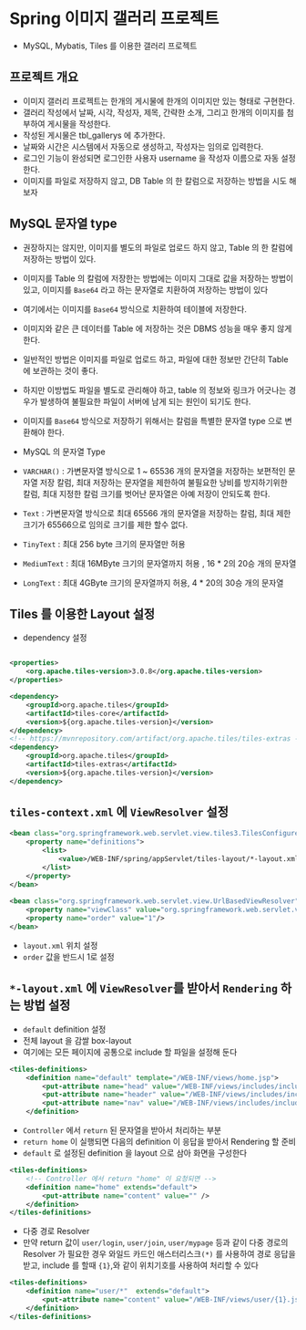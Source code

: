 # Spring 이미지 갤러리 프로젝트
- MySQL, Mybatis, Tiles 를 이용한 갤러리 프로젝트

## 프로젝트 개요
- 이미지 갤러리 프로젝트는 한개의 게시물에 한개의 이미지만 있는 형태로 구현한다.
- 갤러리 작성에서 날짜, 시각, 작성자, 제목, 간략한 소개, 그리고 한개의 이미지를 첨부하여 게시물을 작성한다.
- 작성된 게시물은 tbl_gallerys 에 추가한다.
- 날짜와 시간은 시스템에서 자동으로 생성하고, 작성자는 임의로 입력한다.
- 로그인 기능이 완성되면 로그인한 사용자 username 을 작성자 이름으로 자동 설정한다.
- 이미지를 파일로 저장하지 않고, DB Table 의 한 칼럼으로 저장하는 방법을 시도 해보자


## MySQL 문자열 type
- 권장하지는 않지만, 이미지를 별도의 파일로 업로드 하지 않고, Table 의 한 칼럼에 저장하는 방법이 있다. 
- 이미지를 Table 의 칼럼에 저장한는 방법에는 이미지 그대로 값을 저장하는 방법이 있고, 이미지를 `Base64` 라고 하는 문자열로 치환하여 저장하는 방법이 있다
- 여기에서는 이미지를 `Base64` 방식으로 치환하여 테이블에 저장한다.
- 이미지와 같은 큰 데이터를 Table 에 저장하는 것은 DBMS 성능을 매우 좋지 않게 한다.
- 일반적인 방법은 이미지를 파일로 업로드 하고, 파일에 대한 정보만 간단히 Table 에 보관하는 것이 좋다.
- 하지만 이방법도 파일을 별도로 관리해야 하고, table 의 정보와 링크가 어긋나는 경우가 발생하여 불필요한 파일이 서버에 남게 되는 원인이 되기도 한다.

- 이미지를 `Base64` 방식으로 저장하기 위해서는 칼럼을 특별한 문자열 type 으로 변환해야 한다.

- MySQL 의 문자열 Type
- `VARCHAR()` : 가변문자열 방식으로 1 ~ 65536 개의 문자열을 저장하는 보편적인 문자열 저장 칼럼, 최대 저장하는 문자열을 제한하여 불필요한 낭비를 방지하기위한 칼럼, 최대 지정한 칼럼 크기를 벗어난 문자열은 아예 저장이 안되도록 한다.
- `Text` : 가변문자열 방식으로 최대 65566 개의 문자열을 저장하는 칼럼, 최대 제한 크기가 65566으로 임의로 크기를 제한 할수 없다.
- `TinyText` : 최대 256 byte 크기의 문자열만 허용
- `MediumText` : 최대 16MByte 크기의 문자열까지 허용 , 16 * 2의 20승 개의 문자열
- `LongText` : 최대 4GByte 크기의 문자열까지 허용, 4 * 20의 30승 개의 문자열


## Tiles 를 이용한 Layout 설정
- dependency 설정
```xml

<properties>
	<org.apache.tiles-version>3.0.8</org.apache.tiles-version>
</properties>

<dependency>
    <groupId>org.apache.tiles</groupId>
    <artifactId>tiles-core</artifactId>
    <version>${org.apache.tiles-version}</version>
</dependency>
<!-- https://mvnrepository.com/artifact/org.apache.tiles/tiles-extras -->
<dependency>
    <groupId>org.apache.tiles</groupId>
    <artifactId>tiles-extras</artifactId>
    <version>${org.apache.tiles-version}</version>
</dependency>
```

## `tiles-context.xml` 에 `ViewResolver` 설정
```xml
<bean class="org.springframework.web.servlet.view.tiles3.TilesConfigurer">
	<property name="definitions">
		<list>
			<value>/WEB-INF/spring/appServlet/tiles-layout/*-layout.xml</value>
		</list>
	</property>
</bean>
	
<bean class="org.springframework.web.servlet.view.UrlBasedViewResolver">
	<property name="viewClass" value="org.springframework.web.servlet.view.tiles3.TilesView"/>
	<property name="order" value="1"/>
</bean>
```	
- `layout.xml` 위치 설정
- `order` 값을 반드시 1로 설정

## `*-layout.xml` 에 `ViewResolver`를 받아서 `Rendering` 하는 방법 설정
- `default` definition 설정
- 전체 layout 을 감쌀 box-layout 
- 여기에는 모든 페이지에 공통으로 include 할 파일을 설정해 둔다

```xml
<tiles-definitions>
	<definition name="default" template="/WEB-INF/views/home.jsp">
		<put-attribute name="head" value="/WEB-INF/views/includes/include-head.jsp" />
		<put-attribute name="header" value="/WEB-INF/views/includes/include-header.jsp" />
		<put-attribute name="nav" value="/WEB-INF/views/includes/include-main-nav.jsp" />
	</definition>
```

- `Controller` 에서 `return` 된 문자열을 받아서 처리하는 부분
- `return home` 이 실행되면 다음의 definition 이 응답을 받아서 Rendering 할 준비
- `default` 로 설정된 definition 을 layout 으로 삼아 화면을 구성한다

```xml
<tiles-definitions>
	<!-- Controller 에서 return "home" 이 요청되면 -->
	<definition name="home" extends="default">
		<put-attribute name="content" value="" />
	</definition>
</tiles-definitions>
```

- 다중 경로 Resolver
- 만약 return 값이 `user/login`, `user/join`, `user/mypage` 등과 같이 다중 경로의 Resolver 가 필요한 경우 와일드 카드인 애스터리스크`(*)` 를 사용하여 경로 응답을 받고, include 를 할때 `{1}`,와 같이 위치기호를 사용하여 처리할 수 있다

```xml
<tiles-definitions>
	<definition name="user/*"  extends="default">
		<put-attribute name="content" value="/WEB-INF/views/user/{1}.jsp" />
	</definition>
</tiles-definitions>
```
